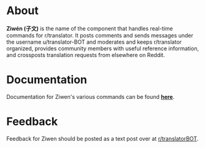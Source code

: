 # About

**Ziwén (子文)** is the name of the component that handles real-time commands for r/translator. It posts comments and sends messages under the username u/translator-BOT and moderates and keeps r/translator organized, provides community members with useful reference information, and crossposts translation requests from elsewhere on Reddit.

# Documentation

Documentation for Ziwen's various commands can be found **[here](https://www.reddit.com/r/translatorBOT/wiki/ziwen)**. 

# Feedback

Feedback for Ziwen should be posted as a text post over at [r/translatorBOT](https://www.reddit.com/r/translatorBOT/). 
